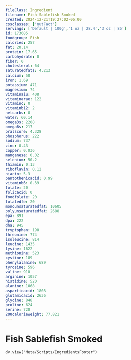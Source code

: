 ```yaml
---
fileClass: Ingredient
filename: Fish Sablefish Smoked
created: 2024-12-21T19:27:02-06:00
cssclasses: ['nutFact']
servings: ['Default | 100g','1 oz | 28.4','3 oz | 85']
id: 173685
foodgroup: Fish
calories: 257
fat: 20.14
protein: 17.65
carbohydrate: 0
fiber: 0
cholesterol: 64
saturatedfats: 4.213
calcium: 50
iron: 1.69
potassium: 471
magnesium: 74
vitaminaiu: 408
vitaminarae: 122
vitaminc: 0
vitaminb12: 2
netcarbs: 0
water: 60.14
omega3s: 2208
omega6s: 217
pralscore: 4.328
phosphorus: 222
sodium: 737
zinc: 0.43
copper: 0.036
manganese: 0.02
selenium: 50.2
thiamin: 0.13
riboflavin: 0.12
niacin: 5.3
pantothenicacid: 0.99
vitaminb6: 0.39
folate: 20
folicacid: 0
foodfolate: 20
folatedfe: 20
monounsaturatedfat: 10605
polyunsaturatedfat: 2688
epa: 891
dpa: 222
dha: 945
tryptophan: 198
threonine: 774
isoleucine: 814
leucine: 1435
lysine: 1622
methionine: 523
cystine: 189
phenylalanine: 689
tyrosine: 596
valine: 910
arginine: 1057
histidine: 520
alanine: 1068
asparticacid: 1808
glutamicacid: 2636
glycine: 848
proline: 624
serine: 720
200calorieweight: 77.821
---
```


# Fish Sablefish Smoked

```dataviewjs
dv.view("Meta/Scripts/IngredientsFooter")
```